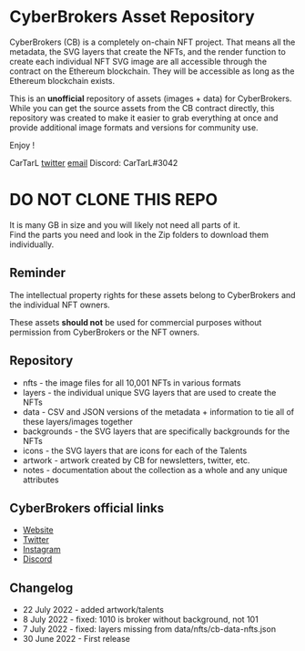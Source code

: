 # CyberBrokers Asset Repository

CyberBrokers (CB) is a completely on-chain NFT project.  That means all the metadata, the SVG layers that create the NFTs, and the render function to create each individual NFT SVG image are all accessible through the contract on the Ethereum blockchain.   They will be accessible as long as the Ethereum blockchain exists.

This is an **unofficial** repository of assets (images + data) for CyberBrokers. While you can get the source assets from the CB contract directly, this repository was created to make it easier to grab everything at once and provide additional image formats and versions for community use.

Enjoy !

CarTarL [twitter](https://twitter.com/cartar_l) [email](mailto:cartarl2045@gmail.com) Discord: CarTarL#3042

# DO NOT CLONE THIS REPO
It is many GB in size and you will likely not need all parts of it.  
Find the parts you need and look in the Zip folders to download them individually.

## Reminder
The intellectual property rights for these assets belong to CyberBrokers and the individual NFT owners.   

These assets **should not** be used for commercial purposes without permission from CyberBrokers or the NFT owners.

## Repository
- nfts - the image files for all 10,001 NFTs in various formats
- layers - the individual unique SVG layers that are used to create the NFTs
- data - CSV and JSON versions of the metadata + information to tie all of these layers/images together
- backgrounds - the SVG layers that are specifically backgrounds for the NFTs
- icons - the SVG layers that are icons for each of the Talents
- artwork - artwork created by CB for newsletters, twitter, etc.
- notes - documentation about the collection as a whole and any unique attributes


## CyberBrokers official links
- [Website](https://www.cyberbrokers.io)
- [Twitter](https://twitter.com/CyberBrokers_) 
- [Instagram](https://www.instagram.com/cyberbrokers/)
- [Discord](https://discord.gg/josie)

## Changelog

- 22 July 2022 - added artwork/talents
- 8 July 2022 - fixed: 1010 is broker without background, not 101
- 7 July 2022 - fixed: layers missing from data/nfts/cb-data-nfts.json
- 30 June 2022 - First release
